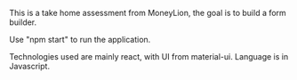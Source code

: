 This is a take home assessment from MoneyLion, the goal is to build a form builder.

Use "npm start" to run the application.

Technologies used are mainly react, with UI from material-ui. Language is in Javascript. 
